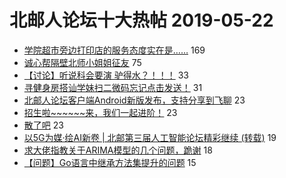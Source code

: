 # 北邮人论坛十大热帖 2019-05-22

- [学院超市旁边打印店的服务态度实在是……](https://bbs.byr.cn/article/Talking/6122429) 169
- [诚心帮隔壁北师小姐姐征友](https://bbs.byr.cn/article/Friends/1925364) 75
- [【讨论】听说科会要演 驴得水？！！！](https://bbs.byr.cn/article/Quyi/13653) 33
- [寻健身房搭讪学妹扫二微码忘记点击发送！](https://bbs.byr.cn/article/Feeling/3112015) 31
- [北邮人论坛客户端Android新版发布，支持分享到飞聊](https://bbs.byr.cn/article/MobileTerminalAT/34362) 23
- [招生啦~~~~~~来，我们一起进阶！](https://bbs.byr.cn/article/AimGraduate/1166429) 23
- [散了吧](https://bbs.byr.cn/article/Job/2033308) 23
- [以5G为媒·绘AI新卷 | 北邮第三届人工智能论坛精彩继续 (转载)](https://bbs.byr.cn/article/Selfsupport/23007) 19
- [求大佬指教关于ARIMA模型的几个问题，跪谢](https://bbs.byr.cn/article/ML_DM/34127) 18
- [【问题】Go语言中继承方法集提升的问题](https://bbs.byr.cn/article/Python/23935) 15


